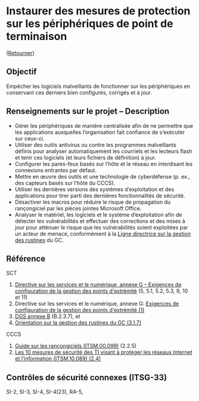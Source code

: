 # Instaurer des mesures de protection sur les périphériques de point de terminaison

([Retourner](../README.md))

## Objectif

Empêcher les logiciels malveillants de fonctionner sur les périphériques en conservant ces derniers bien configurés, corrigés et à jour.

## Renseignements sur le projet – Description

- Gérer les périphériques de manière centralisée afin de ne permettre que les applications auxquelles l’organisation fait confiance de s’exécuter sur ceux-ci.
- Utiliser des outils antivirus ou contre les programmes malveillants définis pour analyser automatiquement les courriels et les lecteurs flash et tenir ces logiciels (et leurs fichiers de définition) à jour.
- Configurer les pares-feux basés sur l’hôte et le réseau en interdisant les connexions entrantes par défaut.
- Mettre en œuvre des outils et une technologie de cyberdéfense (p. ex., des capteurs basés sur l’hôte du CCCS).
- Utiliser les dernières versions des systèmes d’exploitation et des applications pour tirer parti des dernières fonctionnalités de sécurité.
- Désactiver les macros pour réduire le risque de propagation du rançongiciel par les pièces jointes Microsoft Office.
- Analyser le matériel, les logiciels et le système d’exploitation afin de détecter les vulnérabilités et effectuer des corrections et des mises à jour pour atténuer le risque que les vulnérabilités soient exploitées par un acteur de menace, conformément à la [Ligne directrice sur la gestion des rustines](https://www.canada.ca/fr/gouvernement/systeme/gouvernement-numerique/securite-confidentialite-ligne/orientation-gestion-rustines.html) du GC.

## Référence

SCT

1. [Directive sur les services et le numérique, annexe G – Exigences de configuration de la gestion des points d'extrémité](https://www.gcpedia.gc.ca/gcwiki/images/c/c8/5_-_Exigences_de_configuration_de_la_gestion_des_points_d%C3%A2%E2%82%AC%E2%84%A2extr%C3%83%C2%A9mit%C3%83%C2%A9.pdf) (5, 5.1, 5.2, 5.3, 9, 10 et 11)
2. Directive sur les services et le numérique, annexe G: [Exigences de configuration de la gestion des points d'extrémité (1)](https://www.gcpedia.gc.ca/gcwiki/images/c/c8/5_-_Exigences_de_configuration_de_la_gestion_des_points_dâ€™extrÃ©mitÃ©.pdf)
3. [DGS annexe B](https://www.tbs-sct.gc.ca/pol/doc-fra.aspx?id=32611#appB) (B.2.3.7), et
4. [Orientation sur la gestion des rustines du GC (3.1.7)](https://www.canada.ca/fr/gouvernement/systeme/gouvernement-numerique/securite-confidentialite-ligne/orientation-gestion-rustines.html)

CCCS

1. [Guide sur les rançongiciels (ITSM.00.099)](https://cyber.gc.ca/fr/orientation/guide-sur-les-rancongiciels-itsm00099) (2.2.5)
2. [Les 10 mesures de sécurité des TI visant à protéger les réseaux Internet et l’information (ITSM.10.089) (2.4)](https://cyber.gc.ca/fr/orientation/les-10-mesures-de-securite-des-ti-visant-proteger-les-reseaux-internet-et-0)

## Contrôles de sécurité connexes (ITSG-33)

SI-2, SI-3, SI-4, SI-4(23), RA-5,

